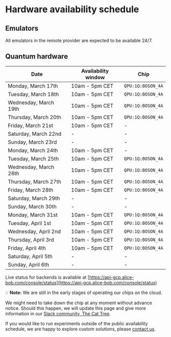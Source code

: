 # Hardware availability schedule

## Emulators

All emulators in the remote provider are expected to be available 24/7.

## Quantum hardware

| Date | Availability window | Chip |
| --- | --- | --- |
| Monday, March 17th | 10am - 5pm CET | `QPU:1Q:BOSON_4A` |
| Tuesday, March 18th | 10am - 5pm CET | `QPU:1Q:BOSON_4A` |
| Wednesday, March 19th | 10am - 5pm CET | `QPU:1Q:BOSON_4A` |
| Thursday, March 20th | 10am - 5pm CET | `QPU:1Q:BOSON_4A` |
| Friday, March 21st | 10am - 5pm CET | - |
| Saturday, March 22nd | - | - |
| Sunday, March 23rd | - | - |
| Monday, March 24th | 10am - 5pm CET | - |
| Tuesday, March 25th | 10am - 5pm CET | `QPU:1Q:BOSON_4A` |
| Wednesday, March 26th | 10am - 5pm CET | `QPU:1Q:BOSON_4A` |
| Thursday, March 27th | 10am - 5pm CET | `QPU:1Q:BOSON_4A` |
| Friday, March 28th | 10am - 5pm CET | `QPU:1Q:BOSON_4A` |
| Saturday, March 29th | - | - |
| Sunday, March 30th | - | - |
| Monday, March 31st | 10am - 5pm CET | `QPU:1Q:BOSON_4A` |
| Tuesday, April 1st | 10am - 5pm CET | `QPU:1Q:BOSON_4A` |
| Wednesday, April 2nd | 10am - 5pm CET | `QPU:1Q:BOSON_4A` |
| Thursday, April 3rd | 10am - 5pm CET | `QPU:1Q:BOSON_4A` |
| Friday, April 4th | 10am - 5pm CET | `QPU:1Q:BOSON_4A` |
| Saturday, April 5th | - | - |
| Sunday, April 6th | - | - |



Live status for backends is available at [https://api-gcp.alice-bob.com/console/status](https://api-gcp.alice-bob.com/console/status)

💡 **Note:** We are still in the early stages of operating our chips on the cloud.

We might need to take down the chip at any moment without advance notice. Should this happen, we will update this page and give more information in our [Slack community, The Cat Tree](https://join.slack.com/t/the-cat-tree/shared_invite/zt-2cg0a3rno-PP~AaUztS3dtiRyzsawlnQ).

If you would like to run experiments outside of the public availability schedule, we are happy to explore custom solutions, please [contact us](../contact_us.md).
